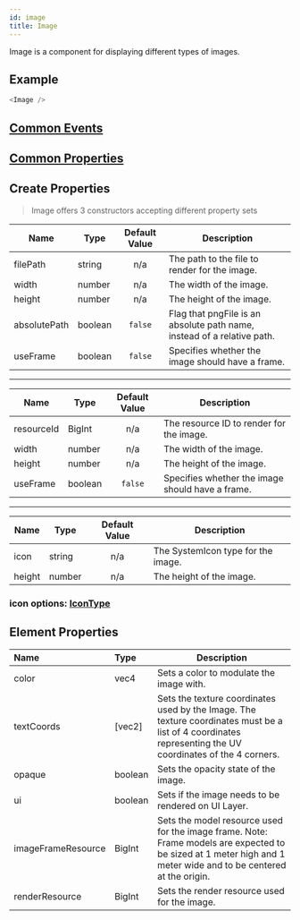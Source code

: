 ```yaml
---
id: image
title: Image
---
```


Image is a component for displaying different types of images.

## Example

```javascript
<Image />
```

## [Common Events](../types/Events.md)

## [Common Properties](../types/Properties.md)

## Create Properties

> Image offers 3 constructors accepting different property sets

| Name         | Type    | Default Value | Description                                                             |
| ------------ | ------- | :-----------: | ----------------------------------------------------------------------- |
| filePath     | string  |      n/a      | The path to the file to render for the image.                           |
| width        | number  |      n/a      | The width of the image.                                                 |
| height       | number  |      n/a      | The height of the image.                                                |
| absolutePath | boolean |    `false`    | Flag that pngFile is an absolute path name, instead of a relative path. |
| useFrame     | boolean |    `false`    | Specifies whether the image should have a frame.                        |

---

| Name       | Type    | Default Value | Description                                      |
| ---------- | ------- | :-----------: | ------------------------------------------------ |
| resourceId | BigInt  |      n/a      | The resource ID to render for the image.         |
| width      | number  |      n/a      | The width of the image.                          |
| height     | number  |      n/a      | The height of the image.                         |
| useFrame   | boolean |    `false`    | Specifies whether the image should have a frame. |

---

| Name   | Type   | Default Value | Description                        |
| ------ | ------ | :-----------: | ---------------------------------- |
| icon   | string |      n/a      | The SystemIcon type for the image. |
| height | number |      n/a      | The height of the image.           |

### icon options: [IconType](../types/IconType.md)

## Element Properties

| Name               | Type    | Description                              |
| :----------------- | :------ | ---------------------------------------- |
| color              | vec4    | Sets a color to modulate the image with. |
| textCoords         | [vec2]  | Sets the texture coordinates used by the Image. The texture coordinates must be a list of 4 coordinates representing the UV coordinates of the 4 corners. |
| opaque             | boolean | Sets the opacity state of the image. |
| ui                 | boolean | Sets if the image needs to be rendered on UI Layer. |
| imageFrameResource | BigInt  | Sets the model resource used for the image frame. Note: Frame models are expected to be sized at 1 meter high and 1 meter wide and to be centered at the origin. |
| renderResource     | BigInt  | Sets the render resource used for the image. |
